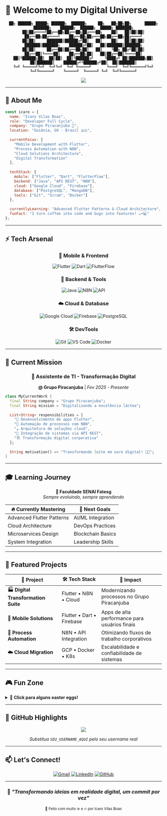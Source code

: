 # 🚀 Welcome to my Digital Universe

<div align="center">
  
```ascii
██╗ ██████╗ █████╗ ██████╗  ██████╗     ██╗   ██╗██╗██╗      █████╗ ███████╗    ██████╗  ██████╗  █████╗ ███████╗
██║██╔════╝██╔══██╗██╔══██╗██╔═══██╗    ██║   ██║██║██║     ██╔══██╗██╔════╝    ██╔══██╗██╔═══██╗██╔══██╗██╔════╝
██║██║     ███████║██████╔╝██║   ██║    ██║   ██║██║██║     ███████║███████╗    ██████╔╝██║   ██║███████║███████╗
██║██║     ██╔══██║██╔══██╗██║   ██║    ╚██╗ ██╔╝██║██║     ██╔══██║╚════██║    ██╔══██╗██║   ██║██╔══██║╚════██║
██║╚██████╗██║  ██║██║  ██║╚██████╔╝     ╚████╔╝ ██║███████╗██║  ██║███████║    ██████╔╝╚██████╔╝██║  ██║███████║
╚═╝ ╚═════╝╚═╝  ╚═╝╚═╝  ╚═╝ ╚═════╝       ╚═══╝  ╚═╝╚══════╝╚═╝  ╚═╝╚══════╝    ╚═════╝  ╚═════╝ ╚═╝  ╚═╝╚══════╝
```

</div>

<p align="center">
  <img src="https://readme-typing-svg.demolab.com/?lines=🔥+Developer+Full+Cycle;💻+Flutter+%7C+Dart+%7C+Java;⚡+Transformação+Digital+%40+Piracanjuba;🚀+Building+the+future+with+code&font=Fira%20Code&center=true&width=600&height=50&duration=4000&pause=1000&color=36BCF7&vCenter=true&size=20" />
</p>

---

## 🎯 About Me

```javascript
const icaro = {
  name: "Icaro Vilas Boas",
  role: "Developer Full Cycle",
  company: "Grupo Piracanjuba 🥛",
  location: "Goiânia, GO - Brasil 🇧🇷",
  
  currentFocus: [
    "Mobile Development with Flutter",
    "Process Automation with N8N",
    "Cloud Solutions Architecture",
    "Digital Transformation"
  ],
  
  techStack: {
    mobile: ["Flutter", "Dart", "FlutterFlow"],
    backend: ["Java", "API REST", "N8N"],
    cloud: ["Google Cloud", "Firebase"],
    database: ["PostgreSQL", "MongoDB"],
    tools: ["Git", "Scrum", "Docker"]
  },
  
  currentlyLearning: "Advanced Flutter Patterns & Cloud Architecture",
  funFact: "I turn coffee into code and bugs into features! ☕➡️💻"
};
```

---

## ⚡ Tech Arsenal

<div align="center">

### 📱 **Mobile & Frontend**
![Flutter](https://img.shields.io/badge/Flutter-02569B?style=for-the-badge&logo=flutter&logoColor=white)
![Dart](https://img.shields.io/badge/Dart-0175C2?style=for-the-badge&logo=dart&logoColor=white)
![FlutterFlow](https://img.shields.io/badge/FlutterFlow-02569B?style=for-the-badge&logo=flutter&logoColor=white)

### 🔧 **Backend & Tools**
![Java](https://img.shields.io/badge/Java-ED8B00?style=for-the-badge&logo=openjdk&logoColor=white)
![N8N](https://img.shields.io/badge/N8N-EA4B71?style=for-the-badge&logo=n8n&logoColor=white)
![API](https://img.shields.io/badge/API-REST-009688?style=for-the-badge)

### ☁️ **Cloud & Database**
![Google Cloud](https://img.shields.io/badge/Google_Cloud-4285F4?style=for-the-badge&logo=google-cloud&logoColor=white)
![Firebase](https://img.shields.io/badge/Firebase-039BE5?style=for-the-badge&logo=Firebase&logoColor=white)
![PostgreSQL](https://img.shields.io/badge/PostgreSQL-316192?style=for-the-badge&logo=postgresql&logoColor=white)

### 🛠️ **DevTools**
![Git](https://img.shields.io/badge/Git-F05032?style=for-the-badge&logo=git&logoColor=white)
![VS Code](https://img.shields.io/badge/VS_Code-0078D4?style=for-the-badge&logo=visual%20studio%20code&logoColor=white)
![Docker](https://img.shields.io/badge/Docker-2CA5E0?style=for-the-badge&logo=docker&logoColor=white)

</div>

---

## 💼 Current Mission

<div align="center">

### 🏢 **Assistente de TI - Transformação Digital**
**@ Grupo Piracanjuba** | *Fev 2025 - Presente*

</div>

```dart
class MyCurrentWork {
  final String company = "Grupo Piracanjuba";
  final String mission = "Digitalizando a excelência láctea";
  
  List<String> responsibilities = [
    "📱 Desenvolvimento de apps Flutter",
    "🔄 Automação de processos com N8N", 
    "☁️ Arquitetura de soluções cloud",
    "🔗 Integração de sistemas via API REST",
    "🏗️ Transformação digital corporativa"
  ];
  
  String motivation() => "Transformando leite em ouro digital! 🥛✨";
}
```

---

## 🎓 Learning Journey

<div align="center">

**🎯 Faculdade SENAI Fatesg**  
*Sempre evoluindo, sempre aprendendo*

| 🔥 **Currently Mastering** | 🎯 **Next Goals** |
|---------------------------|-------------------|
| Advanced Flutter Patterns | AI/ML Integration |
| Cloud Architecture | DevOps Practices |
| Microservices Design | Blockchain Basics |
| System Integration | Leadership Skills |

</div>

---

## 🚀 Featured Projects

<div align="center">

| 🎯 **Project** | 🛠️ **Tech Stack** | 📝 **Impact** |
|----------------|-------------------|---------------|
| **🏭 Digital Transformation Suite** | Flutter • N8N • Cloud | Modernizando processos no Grupo Piracanjuba |
| **📱 Mobile Solutions** | Flutter • Dart • Firebase | Apps de alta performance para usuários finais |
| **🔄 Process Automation** | N8N • API Integration | Otimizando fluxos de trabalho corporativos |
| **☁️ Cloud Migration** | GCP • Docker • K8s | Escalabilidade e confiabilidade de sistemas |

</div>

---

## 🎮 Fun Zone

<details>
<summary>🎲 <strong>Click para alguns easter eggs!</strong></summary>

<br>

```ascii
    _______________
   |  ___________  |
   | |  > _      | |
   | |  /_/      | |
   | |___     ___| |
   |_____|\_/|_____|
     _|__|/ \|_|_
    / ********** \
   /  ************  \
  --------------------
   "Hello, World!" 
   My first digital love 💕
```

### ⚡ **Quick Facts About Me:**

- 🍕 **Debugging Fuel:** Pizza + Red Bull
- 🎵 **Coding Soundtrack:** Lo-fi hip hop & synthwave  
- 🌙 **Peak Performance:** 2AM - 6AM (when bugs sleep)
- ☕ **Daily Coffee Count:** `parseInt("too many")`
- 🎯 **Life Motto:** "Make it work, make it right, make it fast"
- 🐛 **Bug Philosophy:** "It's not a bug, it's an undocumented feature"

### 🎭 **Developer Personality:**
```javascript
const personality = {
  patience: Math.random() * 100, // Depends on coffee level
  curiosity: Infinity,
  problemSolving: "always on",
  teamwork: true,
  sense_of_humor: "dry and nerdy"
};
```

</details>

---

## 🌟 GitHub Highlights

<div align="center">

![](https://github-readme-streak-stats.herokuapp.com/?user=SEU_USERNAME_AQUI&theme=tokyonight&hide_border=true)

*Substitua `SEU_USERNAME_AQUI` pelo seu username real*

</div>

---

## 📫 Let's Connect!

<div align="center">

[![Gmail](https://img.shields.io/badge/Gmail-EA4335?style=for-the-badge&logo=gmail&logoColor=white)](mailto:icaroauj777@gmail.com)
[![LinkedIn](https://img.shields.io/badge/LinkedIn-0A66C2?style=for-the-badge&logo=linkedin&logoColor=white)](https://linkedin.com/in/icaro-vilas-boas)
[![GitHub](https://img.shields.io/badge/GitHub-181717?style=for-the-badge&logo=github&logoColor=white)](https://github.com/SEU_USERNAME_AQUI)

---

### 🎯 *"Transformando ideias em realidade digital, um commit por vez"*

<sub>💙 Feito com muito ☕ e 🔥 por Icaro Vilas Boas</sub>

</div>
